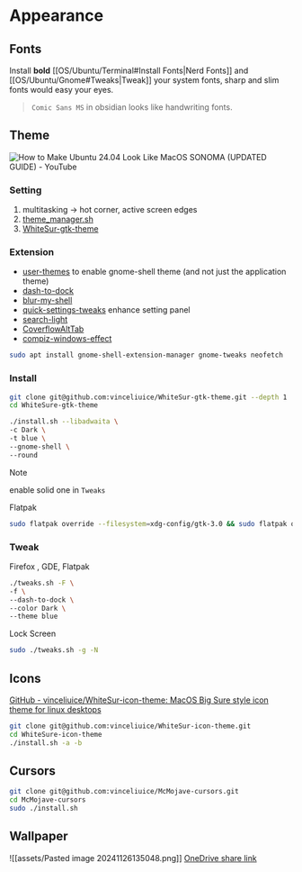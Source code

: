 # Appearance

## Fonts

Install __bold__ [[OS/Ubuntu/Terminal#Install Fonts|Nerd Fonts]] and [[OS/Ubuntu/Gnome#Tweaks|Tweak]] your system fonts, sharp and slim fonts would easy your eyes.

> `Comic Sans MS` in obsidian looks like handwriting fonts.

## Theme

![How to Make Ubuntu 24.04 Look Like MacOS SONOMA (UPDATED GUIDE) - YouTube](https://www.youtube.com/watch?v=45Iz8bQGYuE&list=WL&index=2)

### Setting

1. multitasking -> hot corner, active screen edges
2. [theme\_manager.sh](https://github.com/AtticusZeller/scripts/blob/main/theme_manager.sh)
3. [WhiteSur-gtk-theme](https://github.com/vinceliuice/WhiteSur-gtk-theme)

### Extension

- [user-themes](https://extensions.gnome.org/extension/19/user-themes/) to enable gnome-shell theme (and not just the application theme)
- [dash-to-dock](https://extensions.gnome.org/extension/307/dash-to-dock)
- [blur-my-shell](https://extensions.gnome.org/extension/3193/blur-my-shell)
- [quick-settings-tweaks](https://github.com/qwreey/quick-settings-tweaks) enhance setting panel
- [search-light](https://github.com/icedman/search-light)
- [CoverflowAltTab](https://github.com/dsheeler/CoverflowAltTab)
- [compiz-windows-effect](https://github.com/hermes83/compiz-windows-effect)

```bash
sudo apt install gnome-shell-extension-manager gnome-tweaks neofetch
```
### Install

```bash
git clone git@github.com:vinceliuice/WhiteSur-gtk-theme.git --depth 1
cd WhiteSure-gtk-theme
```

```bash
./install.sh --libadwaita \
-c Dark \
-t blue \
--gnome-shell \
--round
```

> [!NOTE]
> enable solid one in `Tweaks`

Flatpak

```bash
sudo flatpak override --filesystem=xdg-config/gtk-3.0 && sudo flatpak override --filesystem=xdg-config/gtk-4.0
```

### Tweak

Firefox , GDE, Flatpak

```bash
./tweaks.sh -F \
-f \
--dash-to-dock \
--color Dark \
--theme blue
```

Lock Screen

```bash
sudo ./tweaks.sh -g -N
```

## Icons

[GitHub - vinceliuice/WhiteSur-icon-theme: MacOS Big Sure style icon theme for linux desktops](https://github.com/vinceliuice/WhiteSur-icon-theme)

```bash
git clone git@github.com:vinceliuice/WhiteSur-icon-theme.git
cd WhiteSure-icon-theme
./install.sh -a -b
```

## Cursors

```bash
git clone git@github.com:vinceliuice/McMojave-cursors.git
cd McMojave-cursors
sudo ./install.sh
```

## Wallpaper

![[assets/Pasted image 20241126135048.png]]
[OneDrive share link](https://1drv.ms/f/s!ApUonPPT2w2F1cQRzAErW2pdi_c0fA?e=X51X5Y)
